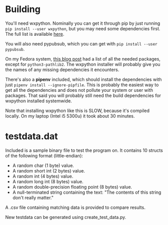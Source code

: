 # Building

You'll need wxpython. Nominally you can get it through pip by just running `pip install --user wxpython`,
but you may need some dependencies first. The full list is available [here](https://github.com/wxWidgets/Phoenix/blob/master/README.rst#prerequisites).

You will also need pypubsub, which you can get with `pip install --user pypubsub`.

On my Fedora system, [this blog post](https://blog.wizardsoftheweb.pro/installing-wxpython-on-fedora/)
had a list of all the needed packages, except for `python3-pathlib2`. The wxpython installer will probably give you
the names of any missing dependencies it encounters.

There's also a **pipenv** included, which should install the dependencies with just `pipenv install --ignore-pipfile`.
This is probably the easiest way to get all the dependencies and does not pollute your system or user with packages.
That said you will probably still need the build dependencies for wxpython installed systemwide.

Note that installing wxpython like this is SLOW, because it's compiled locally.
On my laptop (Intel i5 5300u) it took about 30 minutes.

# testdata.dat

Included is a sample binary file to test the program on. It contains 10 structs of the following
format (little-endian):

- A random char (1 byte) value.
- A random short int (2 bytes) value.
- A random int (4 bytes) value.
- A random long int (8 bytes) value.
- A random double-precision floating point (8 bytes) value.
- A null-terminated string containing the text: "The contents of this string don't really matter."

A .csv file containing matching data is provided to compare results.

New testdata can be generated using create_test_data.py.
